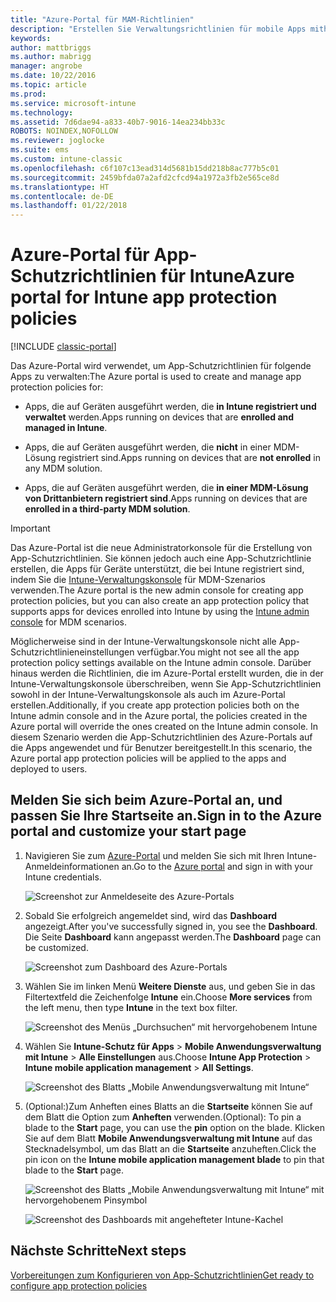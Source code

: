 ```yaml
---
title: "Azure-Portal für MAM-Richtlinien"
description: "Erstellen Sie Verwaltungsrichtlinien für mobile Apps mithilfe des Azure-Portals. Die Richtlinien, die Sie hier erstellen, können auf Geräte mit oder ohne Registrierung in Intune angewendet werden."
keywords: 
author: mattbriggs
ms.author: mabrigg
manager: angrobe
ms.date: 10/22/2016
ms.topic: article
ms.prod: 
ms.service: microsoft-intune
ms.technology: 
ms.assetid: 7d6dae94-a833-40b7-9016-14ea234bb33c
ROBOTS: NOINDEX,NOFOLLOW
ms.reviewer: joglocke
ms.suite: ems
ms.custom: intune-classic
ms.openlocfilehash: c6f107c13ead314d5681b15dd218b8ac777b5c01
ms.sourcegitcommit: 2459bfda07a2afd2cfcd94a1972a3fb2e565ce8d
ms.translationtype: HT
ms.contentlocale: de-DE
ms.lasthandoff: 01/22/2018
---
```

# <a name="azure-portal-for-intune-app-protection-policies"></a><span data-ttu-id="027f2-104">Azure-Portal für App-Schutzrichtlinien für Intune</span><span class="sxs-lookup"><span data-stu-id="027f2-104">Azure portal for Intune app protection policies</span></span>

[!INCLUDE [classic-portal](../includes/classic-portal.md)]

<span data-ttu-id="027f2-105">Das Azure-Portal wird verwendet, um App-Schutzrichtlinien für folgende Apps zu verwalten:</span><span class="sxs-lookup"><span data-stu-id="027f2-105">The Azure portal is used to create and manage app protection policies for:</span></span>

- <span data-ttu-id="027f2-106">Apps, die auf Geräten ausgeführt werden, die **in Intune registriert und verwaltet** werden.</span><span class="sxs-lookup"><span data-stu-id="027f2-106">Apps running on devices that are **enrolled and managed in Intune**.</span></span>

- <span data-ttu-id="027f2-107">Apps, die auf Geräten ausgeführt werden, die **nicht** in einer MDM-Lösung registriert sind.</span><span class="sxs-lookup"><span data-stu-id="027f2-107">Apps running on devices that are **not enrolled** in any MDM solution.</span></span>
- <span data-ttu-id="027f2-108">Apps, die auf Geräten ausgeführt werden, die **in einer MDM-Lösung von Drittanbietern registriert sind**.</span><span class="sxs-lookup"><span data-stu-id="027f2-108">Apps running on devices that are **enrolled in a third-party MDM solution**.</span></span>

> [!IMPORTANT]
> <span data-ttu-id="027f2-109">Das Azure-Portal ist die neue Administratorkonsole für die Erstellung von App-Schutzrichtlinien. Sie können jedoch auch eine App-Schutzrichtlinie erstellen, die Apps für Geräte unterstützt, die bei Intune registriert sind, indem Sie die [Intune-Verwaltungskonsole](configure-and-deploy-mobile-application-management-policies-in-the-microsoft-intune-console.md) für MDM-Szenarios verwenden.</span><span class="sxs-lookup"><span data-stu-id="027f2-109">The Azure portal is the new admin console for creating app protection policies, but you can also create an app protection policy that supports apps for devices enrolled into Intune by using the [Intune admin console](configure-and-deploy-mobile-application-management-policies-in-the-microsoft-intune-console.md) for MDM scenarios.</span></span>
> 
> <span data-ttu-id="027f2-110">Möglicherweise sind in der Intune-Verwaltungskonsole nicht alle App-Schutzrichtlinieneinstellungen verfügbar.</span><span class="sxs-lookup"><span data-stu-id="027f2-110">You might not see all the app protection policy settings available on the Intune admin console.</span></span> <span data-ttu-id="027f2-111">Darüber hinaus werden die Richtlinien, die im Azure-Portal erstellt wurden, die in der Intune-Verwaltungskonsole überschreiben, wenn Sie App-Schutzrichtlinien sowohl in der Intune-Verwaltungskonsole als auch im Azure-Portal erstellen.</span><span class="sxs-lookup"><span data-stu-id="027f2-111">Additionally, if you create app protection policies both on the Intune admin console and in the Azure portal, the policies created in the Azure portal will override the ones created on the Intune admin console.</span></span> <span data-ttu-id="027f2-112">In diesem Szenario werden die App-Schutzrichtlinien des Azure-Portals auf die Apps angewendet und für Benutzer bereitgestellt.</span><span class="sxs-lookup"><span data-stu-id="027f2-112">In this scenario, the Azure portal app protection policies will be applied to the apps and deployed to users.</span></span>


## <a name="sign-in-to-the-azure-portal-and-customize-your-start-page"></a><span data-ttu-id="027f2-113">Melden Sie sich beim Azure-Portal an, und passen Sie Ihre Startseite an.</span><span class="sxs-lookup"><span data-stu-id="027f2-113">Sign in to the Azure portal and customize your start page</span></span>

1.  <span data-ttu-id="027f2-114">Navigieren Sie zum [Azure-Portal](https://portal.azure.com) und melden Sie sich mit Ihren Intune-Anmeldeinformationen an.</span><span class="sxs-lookup"><span data-stu-id="027f2-114">Go to the [Azure portal](https://portal.azure.com) and sign in with your Intune credentials.</span></span>

    ![Screenshot zur Anmeldeseite des Azure-Portals](../media/AppManagement/AzurePortal_MAMSigninPage.png)

2.  <span data-ttu-id="027f2-116">Sobald Sie erfolgreich angemeldet sind, wird das **Dashboard** angezeigt.</span><span class="sxs-lookup"><span data-stu-id="027f2-116">After you've successfully signed in, you see the **Dashboard**.</span></span> <span data-ttu-id="027f2-117">Die Seite **Dashboard** kann angepasst werden.</span><span class="sxs-lookup"><span data-stu-id="027f2-117">The **Dashboard** page can be customized.</span></span>

    ![Screenshot zum Dashboard des Azure-Portals](../media/AppManagement/AzurePortal_MAMStartboard_NoMAM.png)

3.  <span data-ttu-id="027f2-119">Wählen Sie im linken Menü **Weitere Dienste** aus, und geben Sie in das Filtertextfeld die Zeichenfolge **Intune** ein.</span><span class="sxs-lookup"><span data-stu-id="027f2-119">Choose **More services** from the left menu, then type **Intune** in the text box filter.</span></span>

    ![Screenshot des Menüs „Durchsuchen“ mit hervorgehobenem Intune](../media/AppManagement/MAM-Azure-Portal-1.png)

4.  <span data-ttu-id="027f2-121">Wählen Sie **Intune-Schutz für Apps** > **Mobile Anwendungsverwaltung mit Intune** > **Alle Einstellungen** aus.</span><span class="sxs-lookup"><span data-stu-id="027f2-121">Choose **Intune App Protection** > **Intune mobile application management** > **All Settings**.</span></span>

    ![Screenshot des Blatts „Mobile Anwendungsverwaltung mit Intune“](../media/AppManagement/MAM-Azure-Portal-2.png)

5. <span data-ttu-id="027f2-123">(Optional:)Zum Anheften eines Blatts an die **Startseite** können Sie auf dem Blatt die Option zum **Anheften** verwenden.</span><span class="sxs-lookup"><span data-stu-id="027f2-123">(Optional): To pin a blade to the **Start** page, you can use the **pin** option on the blade.</span></span> <span data-ttu-id="027f2-124">Klicken Sie auf dem Blatt **Mobile Anwendungsverwaltung mit Intune** auf das Stecknadelsymbol, um das Blatt an die **Startseite** anzuheften.</span><span class="sxs-lookup"><span data-stu-id="027f2-124">Click the pin icon on the **Intune mobile application management blade** to pin that blade to the **Start** page.</span></span>

    ![Screenshot des Blatts „Mobile Anwendungsverwaltung mit Intune“ mit hervorgehobenem Pinsymbol](../media/AppManagement/AzurePortal_MAM_PinBladeAction.png)

    ![Screenshot des Dashboards mit angehefteter Intune-Kachel](../media/AppManagement/AzurePortal_MAM_Startboard_withMAM.png)

## <a name="next-steps"></a><span data-ttu-id="027f2-127">Nächste Schritte</span><span class="sxs-lookup"><span data-stu-id="027f2-127">Next steps</span></span>
[<span data-ttu-id="027f2-128">Vorbereitungen zum Konfigurieren von App-Schutzrichtlinien</span><span class="sxs-lookup"><span data-stu-id="027f2-128">Get ready to configure app protection policies</span></span>](get-ready-to-configure-mobile-app-management-policies-with-microsoft-intune.md)
